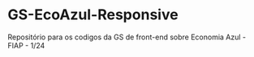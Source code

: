 # GS-EcoAzul-Responsive
Repositório para os codigos da GS de front-end sobre Economia Azul - FIAP - 1/24
